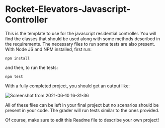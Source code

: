 # Rocket-Elevators-Javascript-Controller
This is the template to use for the javascript residential controller. You will find the classes that should be used along with some methods described in the requirements.
The necessary files to run some tests are also present. With Node JS and NPM installed, first run:

`npm install`

and then, to run the tests:

`npm test`

With a fully completed project, you should get an output like:

![Screenshot from 2021-06-10 16-31-36](https://user-images.githubusercontent.com/28630658/121592985-5edd2600-ca09-11eb-9ff0-38215b74c67c.png)

All of these files can be left in your final project but no scenarios should be present in your code. The grader will run tests similar to the ones provided.

Of course, make sure to edit this Readme file to describe your own project!
